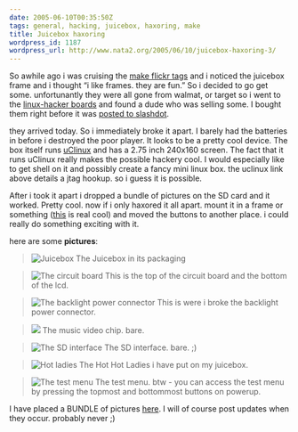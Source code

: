 ```yaml
---
date: 2005-06-10T00:35:50Z
tags: general, hacking, juicebox, haxoring, make
title: Juicebox haxoring
wordpress_id: 1187
wordpress_url: http://www.nata2.org/2005/06/10/juicebox-haxoring-3/
---
```


So awhile ago i was cruising the <a href="http://flickr.com/photos/tags/make/">make flickr tags</a> and i noticed the juicebox frame and i thought “i like frames. they are fun.” So i decided to go get some. unfortunantly they were all gone from walmat, or target so i went to the <a href="http://www.linux-hacker.net/cgi-bin/UltraBoard/UltraBoard.pl?Action=ShowBoard&Board=MJB">linux-hacker boards</a> and found a dude who was selling some. I bought them right before it was <a href="http://slashdot.org/article.pl?sid=05/06/01/1651220">posted to slashdot</a>.

<!--more-->

they arrived today.
<a />
So i immediately broke it apart. I barely had the batteries in before i destroyed the poor player. It looks to be a pretty cool device. The box itself runs <a href="http://www.elinux.org/wiki/JuiceBox">uClinux</a> and has a  2.75 inch 240x160 screen. The fact that it runs uClinux really makes the possible hackery cool. I would especially like to get shell on it and possibly create a fancy mini linux box. the uclinux link above details a jtag hookup. so i guess it is possible.

After i took it apart i dropped a bundle of pictures on the SD card and it worked. Pretty cool. now if i only haxored it all apart. mount it in a frame or something (<a href="http://www.hackaday.com/entry/1234000203045338/">this</a> is real cool) and moved the buttons to another place. i could really do something exciting with it.

here are some <strong>pictures</strong>:
<blockquote><img alt="Juicebox" src="http://nata2.info/.thumbnails/misc/misc_hacking/juicebox/IMG_3826.jpg" />
The Juicebox in its packaging</blockquote>
<blockquote><img alt="The circuit board" src="http://nata2.info/.thumbnails/misc/misc_hacking/juicebox/IMG_3828.jpg" />
This is the top of the circuit board and the bottom of the lcd.</blockquote>
<blockquote><img alt="The backlight power connector" src="http://nata2.info/.thumbnails/misc/misc_hacking/juicebox/IMG_3844.jpg" />
This is were i broke the backlight power connector.</blockquote>
<blockquote><img src="http://nata2.info/.thumbnails/misc/misc_hacking/juicebox/IMG_3847.jpg" />
The music video chip. bare.</blockquote>
<blockquote><img alt="The SD interface" src="http://nata2.info/.thumbnails/misc/misc_hacking/juicebox/IMG_3848.jpg" />
The SD interface. bare. ;)</blockquote>
<blockquote><img alt="Hot ladies" src="http://nata2.info/.thumbnails/misc/misc_hacking/juicebox/IMG_3854.jpg" />
The Hot Hot Ladies i have put on my juicebox.</blockquote>
<blockquote><img alt="The test menu" src="http://nata2.info/.thumbnails/misc/misc_hacking/juicebox/IMG_3859.jpg" />
The test menu. btw - you can access the test menu by pressing the topmost and bottommost buttons on powerup.</blockquote>
I have placed a BUNDLE of pictures <a href="http://nata2.info/?path=misc%2Fmisc_hacking%2Fjuicebox">here</a>. I will of course post updates when they occur. probably never ;)
